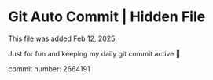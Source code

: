 # Git Auto Commit | Hidden File

This file was added Feb 12, 2025

Just for fun and keeping my daily git commit active 🤪

commit number: 2664191
